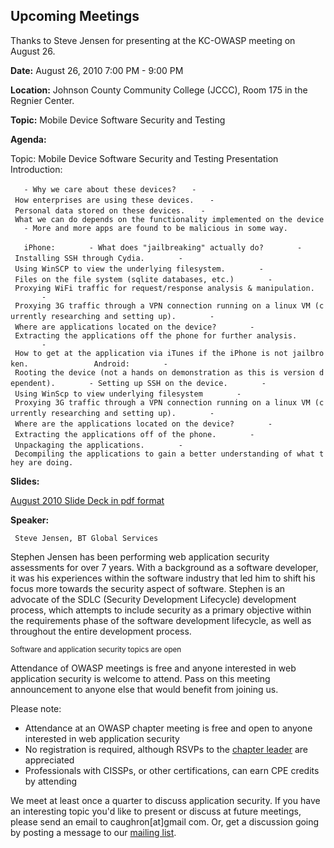 ## Upcoming Meetings

Thanks to Steve Jensen for presenting at the KC-OWASP meeting on August
26.

**Date:** August 26, 2010 7:00 PM - 9:00 PM

**Location:** Johnson County Community College (JCCC), Room 175 in the
Regnier Center.

**Topic:** Mobile Device Software Security and Testing

**Agenda:**

Topic: Mobile Device Software Security and Testing Presentation
Introduction:

`   - Why we care about these devices?`
`   - How enterprises are using these devices.`
`   - Personal data stored on these devices.`
`   - What we can do depends on the functionality implemented on the device`
`   - More and more apps are found to be malicious in some way.`

`   iPhone:`
`       - What does "jailbreaking" actually do?`
`       - Installing SSH through Cydia.`
`       - Using WinSCP to view the underlying filesystem.`
`       - Files on the file system (sqlite databases, etc.)`
`       - Proxying WiFi traffic for request/response analysis & manipulation.`
`       - Proxying 3G traffic through a VPN connection running on a linux VM (currently researching and setting up).`
`       - Where are applications located on the device?`
`       - Extracting the applications off the phone for further analysis.`
`       - How to get at the application via iTunes if the iPhone is not jailbroken.`
`       `
`   `
`   Android:`
`       - Rooting the device (not a hands on demonstration as this is version dependent).`
`       - Setting up SSH on the device.`
`       - Using WinScp to view underlying filesystem`
`       - Proxying 3G traffic through a VPN connection running on a linux VM (currently researching and setting up).`
`       - Where are the applications located on the device?`
`       - Extracting the applications off of the phone.`
`       - Unpackaging the applications.`
`       - Decompiling the applications to gain a better understanding of what they are doing.`

**Slides:**

[August 2010 Slide Deck in pdf
format](http://www.owasp.org/index.php/File:OWASP_Mobile_Testing_Presentation.pdf)

**Speaker:**

` Steve Jensen, BT Global Services`

Stephen Jensen has been performing web application security assessments
for over 7 years. With a background as a software developer, it was his
experiences within the software industry that led him to shift his focus
more towards the security aspect of software. Stephen is an advocate of
the SDLC (Security Development Lifecycle) development process, which
attempts to include security as a primary objective within the
requirements phase of the software development lifecycle, as well as
throughout the entire development process.

<small> Software and application security topics are open </small>

</ul>

Attendance of OWASP meetings is free and anyone interested in web
application security is welcome to attend. Pass on this meeting
announcement to anyone else that would benefit from joining us.

Please note:

  - Attendance at an OWASP chapter meeting is free and open to anyone
    interested in web application security
  - No registration is required, although RSVPs to the [chapter
    leader](User:caughron "wikilink") are appreciated
  - Professionals with CISSPs, or other certifications, can earn CPE
    credits by attending

We meet at least once a quarter to discuss application security. If you
have an interesting topic you'd like to present or discuss at future
meetings, please send an email to caughron\[at\]gmail com. Or, get a
discussion going by posting a message to our [mailing
list](http://lists.owasp.org/mailman/listinfo/owasp-kansascity).